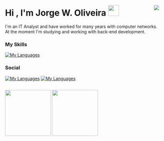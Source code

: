 # Hi , I'm Jorge W. Oliveira </b><img src="https://media.giphy.com/media/hvRJCLFzcasrR4ia7z/giphy.gif" width="35"> <img align="right" src="https://profile-counter.glitch.me/{jw-oliveira}/count.svg" /> 

I'm an IT Analyst and have worked for many years with computer networks.<br/>
At the moment I'm studying and working with back-end development.

### My Skills

[![My Languages](https://skillicons.dev/icons?i=py,cpp,html,css,linux,git,github,powershell,vscode,django,postman,sqlite,arduino,raspberrypi&theme=dark)](https://skillicons.dev)

### Social

[![My Languages](https://skillicons.dev/icons?i=linkedin&theme=dark)](https://www.linkedin.com/in/jw-oliveira)
[![My Languages](https://skillicons.dev/icons?i=discord&theme=dark)](discordapp.com/users/jw_oliveira)

##

<div align="left">
  <img height="150px" weight="150px" src="https://github-readme-stats.vercel.app/api?username=jw-oliveira&border_radius=0&card_width=500px&hide_title=true&show_icons=true&theme=react&include_all_commits=True&count_private=True&hide_border=True&locale=pt-br"/>
  <img height="150em" src="https://github-readme-stats.vercel.app/api/top-langs/?username=jw-oliveira&hide_border=True&border_radius=0&card_width=200px&hide_title=true&layout=compact&langs_count=7&theme=react&locale=pt-br"/>
</div>

